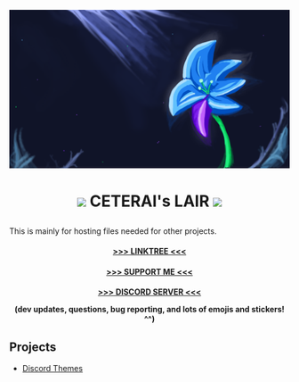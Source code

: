 <div style="background-image: url('https://raw.githubusercontent.com/Ceterai/DiscordTheme/refs/heads/main/img/deep_sea_small.gif'); background-repeat: no-repeat; background-attachment: fixed; background-size: cover; padding: 16px 16px; width:100%; height:100%; top:0px; left:0px; border-color: #2080f0; border-width: 4px;">

![ ](https://raw.githubusercontent.com/Ceterai/DiscordTheme/refs/heads/main/img/stardust_moonbeam.png)

<h1 align="center">

<img src="https://avatars.githubusercontent.com/u/61030725?v=4&size=24"> <b>CETERAI's LAIR</b> <img src="https://avatars.githubusercontent.com/u/61030725?v=4&size=24">

</h1>

This is mainly for hosting files needed for other projects.

<h4 align="center">

<a href="https://linktr.ee/ceterai">>>> LINKTREE <<<</a>

</h4><h4 align="center">

<a href="https://www.buymeacoffee.com/ceterai">>>> SUPPORT ME <<<</a>

</h4><h4 align="center">

<a href="https://discord.gg/gGEwZ5vbgr">>>> DISCORD SERVER <<<</a>

<p align="center">

(dev updates, questions, bug reporting, and lots of emojis and stickers! ^^)

</p>

</h4>

## Projects

- [Discord Themes](/DiscordTheme/README.md)

</div>
